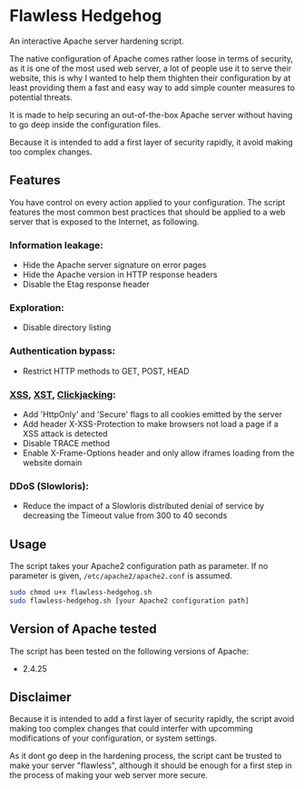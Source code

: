 # Flawless Hedgehog
An interactive Apache server hardening script.

The native configuration of Apache comes rather loose in terms of security, as it is one of the most used web server, a lot of people use it to serve their website, this is why I wanted to help them thighten their configuration by at least providing them a fast and easy way to add simple counter measures to potential threats.

It is made to help securing an out-of-the-box Apache server without having to go deep inside the configuration files.

Because it is intended to add a first layer of security rapidly, it avoid making too complex changes.

## Features
You have control on every action applied to your configuration.
The script features the most common best practices that should be applied to a web server that is exposed to the Internet, as following.

### Information leakage:
- Hide the Apache server signature on error pages
- Hide the Apache version in HTTP response headers
- Disable the Etag response header

### Exploration:
- Disable directory listing

### Authentication bypass:
- Restrict HTTP methods to GET, POST, HEAD

### [XSS](https://www.owasp.org/index.php/Cross-site_Scripting_(XSS)), [XST](https://www.owasp.org/index.php/Cross_Site_Tracing), [Clickjacking](https://www.owasp.org/index.php/Clickjacking):
- Add 'HttpOnly' and 'Secure' flags to all cookies emitted by the server
- Add header X-XSS-Protection to make browsers not load a page if a XSS attack is detected
- Disable TRACE method
- Enable X-Frame-Options header and only allow iframes loading from the website domain

### DDoS (Slowloris):
- Reduce the impact of a Slowloris distributed denial of service by decreasing the Timeout value from 300 to 40 seconds


## Usage
The script takes your Apache2 configuration path as parameter. If no parameter is given, `/etc/apache2/apache2.conf` is assumed.
```bash
sudo chmod u+x flawless-hedgehog.sh
sudo flawless-hedgehog.sh [your Apache2 configuration path]
```

## Version of Apache tested
The script has been tested on the following versions of Apache:
- 2.4.25

## Disclaimer
Because it is intended to add a first layer of security rapidly, the script avoid making too complex changes that could interfer with upcomming modifications of your configuration, or system settings.

As it dont go deep in the hardening process, the script cant be trusted to make your server "flawless", although it should be enough for a first step in the process of making your web server more secure.

